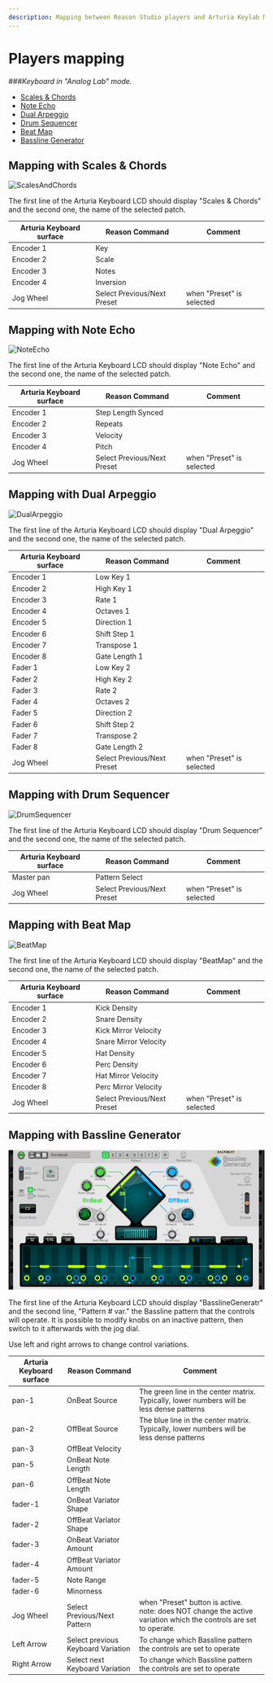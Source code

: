 ```yaml
---
description: Mapping between Reason Studio players and Arturia Keylab MKII
---
```

# Players mapping

###_Keyboard in "Analog Lab" mode._

* [Scales & Chords](#mapping-with-scales--chords)
* [Note Echo](#mapping-with-note-echo)
* [Dual Arpeggio](#mapping-with-dual-arpeggio)
* [Drum Sequencer](#mapping-with-drum-sequencer)
* [Beat Map](#mapping-with-beat-map)
* [Bassline Generator](#mapping-with-bassline-generator)

## Mapping with Scales & Chords

![ScalesAndChords](./images/ScalesAndChords.png)

The first line of the Arturia Keyboard LCD should display "Scales & Chords" and the second one, the name of the selected patch.

| Arturia Keyboard surface | Reason Command | Comment |
| -------------------------- | -------------- | ----------------------- |
| Encoder 1 | Key |  |
| Encoder 2 | Scale |  |
| Encoder 3 | Notes |  |
| Encoder 4 | Inversion |  |
| Jog Wheel | Select Previous/Next Preset | when "Preset" is selected |

## Mapping with Note Echo

![NoteEcho](./images/NoteEcho.png)

The first line of the Arturia Keyboard LCD should display "Note Echo" and the second one, the name of the selected patch.

| Arturia Keyboard surface | Reason Command | Comment |
| -------------------------- | -------------- | ----------------------- |
| Encoder 1 | Step Length Synced |  |
| Encoder 2 | Repeats |  |
| Encoder 3 | Velocity |  |
| Encoder 4 | Pitch |  |
| Jog Wheel | Select Previous/Next Preset | when "Preset" is selected |

## Mapping with Dual Arpeggio

![DualArpeggio](./images/DualArpeggio.png)

The first line of the Arturia Keyboard LCD should display "Dual Arpeggio" and the second one, the name of the selected patch.

| Arturia Keyboard surface | Reason Command | Comment |
| -------------------------- | -------------- | ----------------------- |
| Encoder 1 | Low Key 1 |  |
| Encoder 2 | High Key 1 |  |
| Encoder 3 | Rate 1 |  |
| Encoder 4 | Octaves 1 |  |
| Encoder 5 | Direction 1 |  |
| Encoder 6 | Shift Step 1 |  |
| Encoder 7 | Transpose 1 |  |
| Encoder 8 | Gate Length 1 |  |
| Fader 1 | Low Key 2 |  |
| Fader 2 | High Key 2 |  |
| Fader 3 | Rate 2 |  |
| Fader 4 | Octaves 2 |  |
| Fader 5 | Direction 2 |  |
| Fader 6 | Shift Step 2 |  |
| Fader 7 | Transpose 2 |  |
| Fader 8 | Gate Length 2 |  |
| Jog Wheel | Select Previous/Next Preset | when "Preset" is selected |

## Mapping with Drum Sequencer

![DrumSequencer](./images/DrumSequencer.jpg)

The first line of the Arturia Keyboard LCD should display "Drum Sequencer" and the second one, the name of the selected patch.

| Arturia Keyboard surface | Reason Command | Comment |
| -------------------------- | -------------- | ----------------------- |
| Master pan | Pattern Select |  |
| Jog Wheel | Select Previous/Next Preset | when "Preset" is selected |

## Mapping with Beat Map

![BeatMap](./images/BeatMap.png)

The first line of the Arturia Keyboard LCD should display "BeatMap" and the second one, the name of the selected patch.

| Arturia Keyboard surface | Reason Command | Comment |
| -------------------------- | -------------- | ----------------------- |
| Encoder 1 | Kick Density |  |
| Encoder 2 | Snare Density |  |
| Encoder 3 | Kick Mirror Velocity |  |
| Encoder 4 | Snare Mirror Velocity |  |
| Encoder 5 | Hat Density |  |
| Encoder 6 | Perc Density |  |
| Encoder 7 | Hat Mirror Velocity |  |
| Encoder 8 | Perc Mirror Velocity |  |
| Jog Wheel | Select Previous/Next Preset | when "Preset" is selected |

## Mapping with Bassline Generator

![Bassline Generator](./images/basslinegenerator.png)

The first line of the Arturia Keyboard LCD should display "BasslineGeneratr" and the second line, "Pattern # var." the Bassline pattern that the controls will operate. It is possible to modify knobs on an inactive pattern, then switch to it afterwards with the jog dial.

Use left and right arrows to change control variations.

| Arturia Keyboard surface | Reason Command | Comment |
| -------------------------- | -------------- | ----------------------- |
|pan-1|OnBeat Source|The green line in the center matrix. Typically, lower numbers will be less dense patterns|
|pan-2|OffBeat Source|The blue line in the center matrix. Typically, lower numbers will be less dense patterns
|pan-3|OffBeat Velocity|
|pan-5|OnBeat Note Length|
|pan-6|OffBeat Note Length|
|fader-1|OnBeat Variator Shape|
|fader-2|OffBeat Variator Shape|
|fader-3|OnBeat Variator Amount|
|fader-4|OffBeat Variator Amount|
|fader-5|Note Range|
|fader-6|Minorness|
| Jog Wheel | Select Previous/Next Pattern | when "Preset" button is active. note: does NOT change the active variation which the controls are set to operate.|
| Left Arrow | Select previous Keyboard Variation | To change which Bassline pattern the controls are set to operate |
| Right Arrow | Select next Keyboard Variation | To change which Bassline pattern the controls are set to operate |
